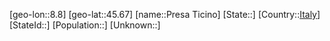 ﻿---
location: [45.67,8.8]
type: City
tags:
- geo/City


SpocWebEntityId: 33514
isDeleted: false
confidential: public

---
[geo-lon::8.8]
[geo-lat::45.67]
[name::Presa Ticino]
[State::]
[Country::[Italy](geo/Continent/Europe/Italy.md)]
[StateId::]
[Population::]
[Unknown::]

